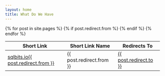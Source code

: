 ```yaml
---
layout: home
title: What Do We Have
---  
```


<table class="tg">
<thead>
  <tr>
    <th class="tg-lhfm">Short Link</th>
    <th class="tg-lhfm">Short Link Name</th>
    <th class="tg-lhfm">Redirects To</th>
  </tr>
</thead>
<tbody>
  <tr>
      {% for post in site.pages %}
          {% if post.redirect.from  %} 
            <tr>
                <td class="tg-0lax">
                    <a href="https://sqlbits.io{{ post.redirect.from }}">
                        sqlbits.io{{ post.redirect.from }}
                    </a>
                </td>
                <td class="tg-0lax">
                    {{ post.redirect.from }}
                </td>
                <td class="tg-0lax">
                    <a href="{{ post.redirect.to }}">
                        {{ post.redirect.to }}
                    </a>
                </td>
              </tr>
        {% endif %}
    {% endfor %}
  </tr>
</tbody>
</table>

